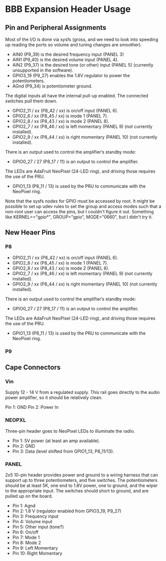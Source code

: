 # BBB Expansion Header Usage

Pin and Peripheral Assignments
------------------------------

Most of the I/O is done via sysfs (gross, and we need to look into speeding up reading the ports so volume and tuning changes are smoother).

* AIN0 (P9_39) is the desired frequency input (PANEL 3)
* AIN1 (P9_40) is the desired volume input (PANEL 4).
* AIN2 (P9_37) is the desired tone (or other) input (PANEL 5) (currently unsupported in the software).
* GPIO3\_19 (P9_27) enables the 1.8V regulator to power the potentiometers.
* AGnd (P9_34) is potentiometer ground.

The digital inputs all have the internal pull-up enabled. The connected switches pull them down.

* GPIO2\_11 / xx (P8_42 / xx) is on/off input (PANEL 6).
* GPIO2\_6 / xx (P8_45 / xx) is mode 1 (PANEL 7).
* GPIO2\_8 / xx (P8_43 / xx) is mode 2 (PANEL 8).
* GPIO2\_7 / xx (P8_46 / xx) is left momentary (PANEL 9) (not currently installed).
* GPIO2\_9 / xx (P8_44 / xx) is right momentary (PANEL 10) (not currently installed).
 
There is an output used to control the amplifier’s standby mode:

* GPIO0\_27 / 27 (P8_17 / 11) is an output to control the amplifier.

The LEDs are AdaFruit NeoPixel (24-LED ring), and driving those requires the use of the PRU.

* GPIO1\_13 (P8_11 / 13) is used by the PRU to communicate with the NeoPixel ring.

Note that the sysfs nodes for GPIO must be accessed by root. It might be possible to set up udev rules to set the group and access modes such that a non-root user can access the pins, but I couldn't figure it out. Something like KERNEL=="gpio*", GROUP="gpio", MODE="0660", but I didn't try it.

New Heaer Pins
--------------
### P8

* GPIO2\_11 / xx (P8_42 / xx) is on/off input (PANEL 6).
* GPIO2\_6 / xx (P8_45 / xx) is mode 1 (PANEL 7).
* GPIO2\_8 / xx (P8_43 / xx) is mode 2 (PANEL 8).
* GPIO2\_7 / xx (P8_46 / xx) is left momentary (PANEL 9) (not currently installed).
* GPIO2\_9 / xx (P8_44 / xx) is right momentary (PANEL 10) (not currently installed).
 
There is an output used to control the amplifier’s standby mode:

* GPIO0\_27 / 27 (P8_17 / 11) is an output to control the amplifier.

The LEDs are AdaFruit NeoPixel (24-LED ring), and driving those requires the use of the PRU.

* GPIO1\_13 (P8_11 / 13) is used by the PRU to communicate with the NeoPixel ring.


### P9


Cape Connectors
---------------

### Vin

Supply 12 - 14 V from a regulated supply. This rail goes directly to the audio power amplifier, so it should be relatively clean.

Pin 1: GND
Pin 2: Power In

### NEOPXL

Three-pin header goes to NeoPixel LEDs to illuminate the radio.

* Pin 1: 5V power (at least an amp available).
* Pin 2: GND
* Pin 3: Data (level shifted from GPIO1\_13, P8_11/13).

### PANEL

2x5 10-pin header provides power and ground to a wiring harness that can support up to three potentiometers, and five switches. The potentiometers should be at least 5K, one end to 1.8V power, one to ground, and the wiper to the appropriate input. The switches should short to ground, and are pulled up on the board.

* Pin 1: Agnd
* Pin 2: 1.8 V (regulator enabled from GPIO3\_19, P9_27)
* Pin 3: Frequency input
* Pin 4: Volume input
* Pin 5: Other input (tone?)
* Pin 6: On/off
* Pin 7: Mode 1
* Pin 8: Mode 2
* Pin 9: Left Momentary
* Pin 10: Right Momentary
